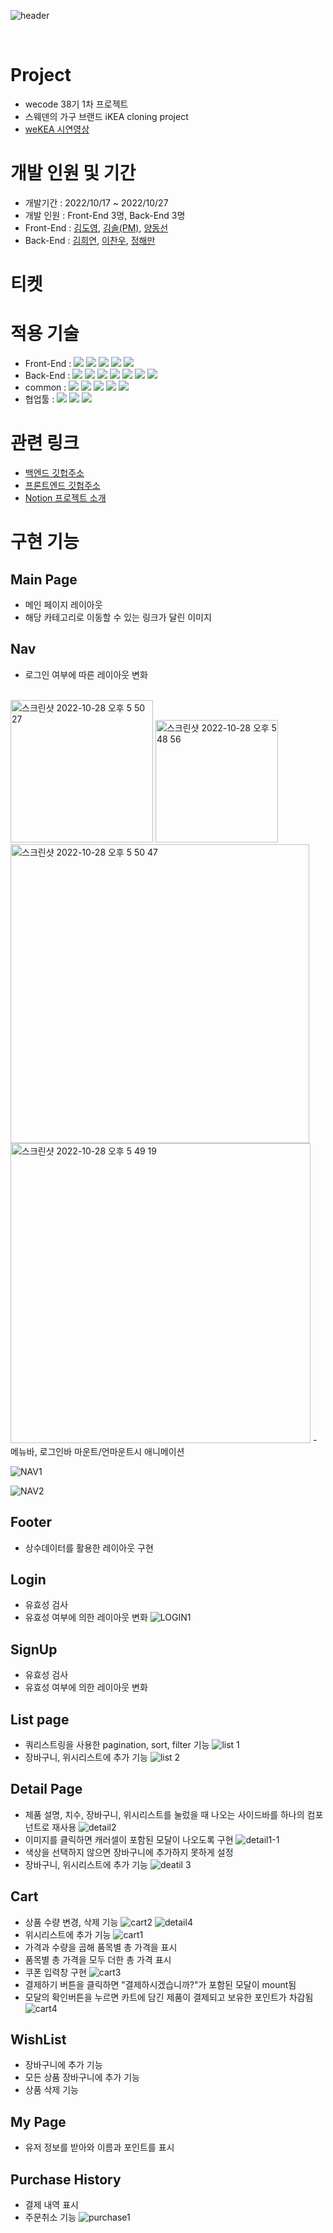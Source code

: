 ![header](https://capsule-render.vercel.app/api?type=rounded&color=auto&height=150&section=header&text=weKEA&fontSize=100)

<br>

# Project

- wecode 38기 1차 프로젝트
- 스웨덴의 가구 브랜드 iKEA cloning project
- [weKEA 시연영상](https://youtu.be/F_pV4OFjY4A)

# 개발 인원 및 기간

- 개발기간 : 2022/10/17 ~ 2022/10/27
- 개발 인원 : Front-End 3명, Back-End 3명
- Front-End : [김도영](https://github.com/doyoungkim1994), [김솔(PM)](https://github.com/Solrasido55), [양동선](https://github.com/yangseon3)
- Back-End : [김희연](https://github.com/Cein1), [이찬우](https://github.com/c0zyb1ue), [정해만](https://github.com/haemong)

# 티켓

# 적용 기술

- Front-End : <img src="https://img.shields.io/badge/Javscript-F7DF1E?style=flat&logo=javascript&logoColor=white"/> <img src="https://img.shields.io/badge/React.js-61DAFB?style=flat&logo=React&logoColor=white"/> <img src="https://img.shields.io/badge/sass-CC6699?style=flat&logo=sass&logoColor=white"/> <img src="https://img.shields.io/badge/React Router-CA4245?style=flat&logo=ReactRouter&logoColor=white"/> <img src="https://img.shields.io/badge/Create React App-09D3AC?style=flat&logo=CreateReactApp&logoColor=white"/>
- Back-End : <img src="https://img.shields.io/badge/Node.js-339933?style=flat&logo=Node.js&logoColor=white"/> <img src="https://img.shields.io/badge/Express-000000?style=flat&logo=Express&logoColor=white"/> <img src="https://img.shields.io/badge/MySQL-4479A1?style=flat&logo=MySQL&logoColor=white"/> <img src="https://img.shields.io/badge/EC2-FF9900?style=flat&logo=AmazonEC2&logoColor=white"/> <img src="https://img.shields.io/badge/RDS-527FFF?style=flat&logo=AmazonRDS&logoColor=white"/> <img src="https://img.shields.io/badge/S3-569A31?style=flat&logo=AmazonS3&logoColor=white"/> <img src="https://img.shields.io/badge/PostMan-FF6C37?style=flat&logo=PostMan&logoColor=white"/>
- common : <img src="https://img.shields.io/badge/Git-F05032?style=flat&logo=Git&logoColor=white"/> <img src="https://img.shields.io/badge/GitHub-181717?style=flat&logo=GitHub&logoColor=white"/> <img src="https://img.shields.io/badge/AWS-232F3E?style=flat&logo=AmazonAWS&logoColor=white"/> <img src="https://img.shields.io/badge/ESLint-4B32C3?style=flat&logo=AmazonAWS&logoColor=white"/> <img src="https://img.shields.io/badge/Prettier-F7B93E?style=flat&logo=prettier&logoColor=white"/>
- 협업툴 : <img src="https://img.shields.io/badge/Notion-000000?style=flat&logo=Notion&logoColor=white"/> <img src="https://img.shields.io/badge/Slack-4A154B?style=flat&logo=Slack&logoColor=white"/> <img src="https://img.shields.io/badge/Trello-0052CC?style=flat&logo=Trello&logoColor=white"/>

# 관련 링크

- [백엔드 깃헙주소](https://github.com/wecode-bootcamp-korea/38-1st-weKEA-backend)
- [프론트엔드 깃헙주소](https://github.com/wecode-bootcamp-korea/38-1st-weKEA-frontend)
- [Notion 프로젝트 소개](https://www.notion.so/a765855cac2d43ecb083e59a5a5957fd)

# 구현 기능

## Main Page

- 메인 페이지 레이아웃
- 해당 카테고리로 이동할 수 있는 링크가 달린 이미지

## Nav

- 로그인 여부에 따른 레이아웃 변화
<br>
  <img width="228" alt="스크린샷 2022-10-28 오후 5 50 27" src="https://user-images.githubusercontent.com/106805946/198546371-fe33a401-13aa-47d0-aee3-159a4f92bd0c.png">
  <img width="196" alt="스크린샷 2022-10-28 오후 5 48 56" src="https://user-images.githubusercontent.com/106805946/198546063-61f68e4b-5b97-4357-80de-d8e36695d226.png">
    <img width="478" alt="스크린샷 2022-10-28 오후 5 50 47" src="https://user-images.githubusercontent.com/106805946/198546388-c99d6908-22fe-4866-b3fe-7087b4082aa1.png">
  <img width="480" alt="스크린샷 2022-10-28 오후 5 49 19" src="https://user-images.githubusercontent.com/106805946/198546091-1a8b5af8-6581-4f0a-b80a-2fe7a245150b.png">
- 메뉴바, 로그인바 마운트/언마운트시 애니메이션

  ![NAV1](https://user-images.githubusercontent.com/106805946/198544228-592d2ecf-fb6d-4057-9b53-b556e2cfe22b.gif)

  ![NAV2](https://user-images.githubusercontent.com/106805946/198544243-cc44cffb-4d58-4e24-83ba-f7477d182beb.gif)

## Footer

- 상수데이터를 활용한 레이아웃 구현

## Login

- 유효성 검사
- 유효성 여부에 의한 레이아웃 변화
  ![LOGIN1](https://user-images.githubusercontent.com/106805946/198544213-6982b8bd-2701-4a4d-9c8e-cb24a759acf9.gif)

## SignUp

- 유효성 검사
- 유효성 여부에 의한 레이아웃 변화

## List page

- 쿼리스트링을 사용한 pagination, sort, filter 기능
  ![list 1](https://user-images.githubusercontent.com/106805946/198544194-c3b01127-283c-4d70-a035-c816f9df0963.gif)
- 장바구니, 위시리스트에 추가 기능
  ![list 2](https://user-images.githubusercontent.com/106805946/198544201-8c13cf5c-7093-440b-b33f-3d1e9f558d7b.gif)

## Detail Page

- 제품 설명, 치수, 장바구니, 위시리스트를 눌렀을 때 나오는 사이드바를 하나의 컴포넌트로 재사용
  ![detail2](https://user-images.githubusercontent.com/106805946/198544161-ceb83842-3a1e-428b-b967-fcbeb5ca30ce.gif)
- 이미지를 클릭하면 캐러셀이 포함된 모달이 나오도록 구현
  ![detail1-1](https://user-images.githubusercontent.com/106805946/198544095-cecf8bf1-bf01-4c90-adfc-42b2cea76dc0.gif)
- 색상을 선택하지 않으면 장바구니에 추가하지 못하게 설정
- 장바구니, 위시리스트에 추가 기능
  ![deatil 3](https://user-images.githubusercontent.com/106805946/198544020-27eb2a1d-fa37-4b84-9f01-d0a61d9532e4.gif)

## Cart

- 상품 수량 변경, 삭제 기능
  ![cart2](https://user-images.githubusercontent.com/106805946/198542869-bb19effc-de9e-4a81-850c-f04da041fb6d.gif)
  ![detail4](https://user-images.githubusercontent.com/106805946/198544181-4091f994-6989-4911-81e6-8bf1bdce1c14.gif)
- 위시리스트에 추가 기능
  ![cart1](https://user-images.githubusercontent.com/106805946/198542862-0fe191ed-0be2-4774-9ba4-47006c76a98c.gif)
- 가격과 수량을 곱해 품목별 총 가격을 표시
- 품목별 총 가격을 모두 더한 총 가격 표시
- 쿠폰 입력창 구현
  ![cart3](https://user-images.githubusercontent.com/106805946/198542877-bde061a0-9c7f-4fae-8658-2bbae2312ab5.gif)
- 결제하기 버튼을 클릭하면 "결제하시겠습니까?"가 포함된 모달이 mount됨
- 모달의 확인버튼을 누르면 카트에 담긴 제품이 결제되고 보유한 포인트가 차감됨
  ![cart4](https://user-images.githubusercontent.com/106805946/198542883-18d836da-b8e3-4522-b73c-03b36d1345ba.gif)

## WishList

- 장바구니에 추가 기능
- 모든 상품 장바구니에 추가 기능
- 상품 삭제 기능

## My Page

- 유저 정보를 받아와 이름과 포인트를 표시

## Purchase History

- 결제 내역 표시
- 주문취소 기능
  ![purchase1](https://user-images.githubusercontent.com/106805946/198544270-f60e6783-8a62-4327-bd26-f627a5f09e6e.gif)
